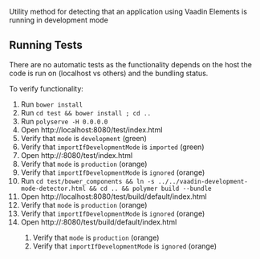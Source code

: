 Utility method for detecting that an application using Vaadin Elements is running in development mode

## Running Tests

There are no automatic tests as the functionality depends on the host the code is run on (localhost vs others) and the bundling status.

To verify functionality:
1. Run `bower install`
1. Run `cd test && bower install ; cd ..`
1. Run `polyserve -H 0.0.0.0`
1. Open http://localhost:8080/test/index.html
  1. Verify that `mode` is `development` (green)
  1. Verify that `importIfDevelopmentMode` is `imported` (green)
1. Open http://<yourip>:8080/test/index.html
  1. Verify that `mode` is `production` (orange)
  1. Verify that `importIfDevelopmentMode` is `ignored` (orange)
1. Run `cd test/bower_components && ln -s ../../vaadin-development-mode-detector.html && cd .. && polymer build --bundle`
1. Open http://localhost:8080/test/build/default/index.html
  1. Verify that `mode` is `production` (orange)
  1. Verify that `importIfDevelopmentMode` is `ignored` (orange)
1. Open http://<yourip>:8080/test/build/default/index.html
    1. Verify that `mode` is `production` (orange)
    1. Verify that `importIfDevelopmentMode` is `ignored` (orange)
